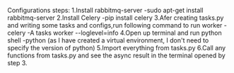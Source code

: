 Configurations steps:
1.Install rabbitmq-server
-sudo apt-get install rabbitmq-server
2.Install Celery
-pip install celery
3.Afer creating tasks.py and writing some tasks and configs,run following command to run worker
-celery -A tasks worker --loglevel=info
4.Open up terminal and run python shell
-python (as I have created a virtual environment, I don't need to specify the version of python)
5.Import everything from tasks.py
6.Call any functions from tasks.py and see the async result in the terminal opened by step 3.
